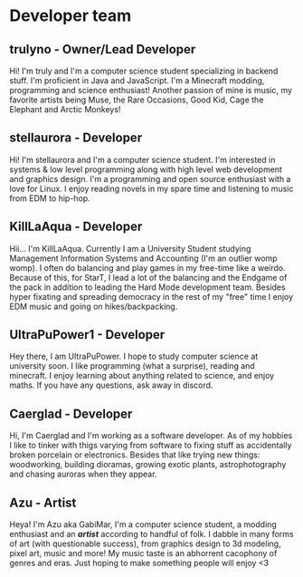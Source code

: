 # Developer team

## trulyno - Owner/Lead Developer

Hi! I'm truly and I'm a computer science student specializing in backend stuff. I'm proficient in Java and JavaScript. I'm a Minecraft modding, programming and science enthusiast! Another passion of mine is music, my favorite artists being Muse, the Rare Occasions, Good Kid, Cage the Elephant and Arctic Monkeys!

## stellaurora - Developer

Hi! I'm stellaurora and I'm a computer science student. I'm interested in systems & low level programming along with high level web development and graphics design. I'm a programming and open source enthusiast with a love for Linux. I enjoy reading novels in my spare time and listening to music from EDM to hip-hop.

## KillLaAqua - Developer

Hii... I'm KillLaAqua. Currently I am a University Student studying Management Information Systems and Accounting (I'm an outlier womp womp). I often do balancing and play games in my free-time like a weirdo. Because of this, for StarT, I lead a lot of the balancing and the Endgame of the pack in addition to leading the Hard Mode development team. Besides hyper fixating and spreading democracy in the rest of my "free" time I enjoy EDM music and going on hikes/backpacking.

## UltraPuPower1 - Developer

Hey there, I am UltraPuPower. I hope to study computer science at university soon. I like programming (what a surprise), reading and minecraft. I enjoy learning about anything related to science, and enjoy maths. If you have any questions, ask away in discord.

## Caerglad - Developer

Hi, I'm Caerglad and I'm working as a software developer. As of my hobbies I like to tinker with thigs varying from software to fixing stuff as accidentally broken porcelain or electronics. Besides that like trying new things: woodworking, building dioramas, growing exotic plants, astrophotography and chasing auroras when they appear.

## Azu - Artist

Heya! I'm Azu aka GabiMar, I'm a computer science student, a modding enthusiast and an ***artist*** according to handful of folk. I dabble in many forms of art (with questionable success), from graphics design to 3d modeling, pixel art, music and more! My music taste is an abhorrent cacophony of genres and eras. Just hoping to make something people will enjoy <3